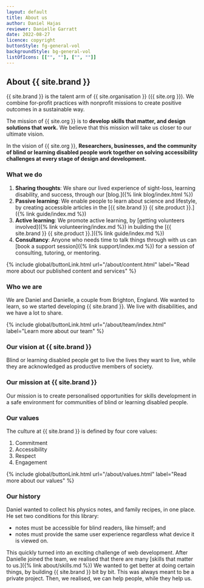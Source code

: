 ```yaml
---
layout: default
title: About us
author: Daniel Hajas
reviewer: Danielle Garratt
date: 2022-08-27
licence: copyright
buttonStyle: fg-general-vol
backgroundStyle: bg-general-vol
listOfIcons: [["", ""], ["", ""]]
---
```

## About {{ site.brand }}

{{ site.brand }} is the talent arm of {{ site.organisation }} ({{ site.org }}).
We combine for-profit practices with nonprofit missions to create positive outcomes in a sustainable way.

The mission of {{ site.org }} is to 
**develop skills that matter, and design solutions that work.**
We believe that this mission will take us closer to our ultimate vision.

In the vision of {{ site.org }}, 
**Researchers, businesses, and the community of blind or learning disabled people work together on solving accessibility challenges at every stage of design and development.**

### What we do

1. **Sharing thoughts**: We share our lived experience of sight-loss, learning disability, and success, through our [blog.]({% link blog/index.html %})
2. **Passive learning**: We enable people to learn about science and lifestyle, by creating accessible articles in the [{{ site.brand }} {{ site.product }}.]({% link guide/index.md %})
3. **Active learning**: We promote active learning, by [getting volunteers involved]({% link volunteering/index.md %}) in building the [{{ site.brand }} {{ site.product }}.]({% link guide/index.md %})
4. **Consultancy**: Anyone who needs time to talk things through with us can [book a support session]({% link support/index.md %}) for a session of consulting, tutoring, or mentoring.

{% include global/buttonLink.html url="/about/content.html" label="Read more about our published content and services" %}

### Who we are

We are Daniel and Danielle, a couple from Brighton, England.
We wanted to learn, so we started developing {{ site.brand }}.
We live with disabilities, and we have a lot to share.

{% include global/buttonLink.html url="/about/team/index.html" label="Learn more about our team" %}

### Our vision at {{ site.brand }}

Blind or learning disabled people get to live the lives they want to live,
while they are acknowledged as productive members of society.

### Our mission at {{ site.brand }}

Our mission is 
to create personalised opportunities for skills development 
in a safe environment 
for communities of blind or learning disabled people.

### Our values

The culture at {{ site.brand }} is defined by four core values:

1. Commitment
2. Accessibility
3. Respect
4. Engagement

{% include global/buttonLink.html url="/about/values.html" label="Read more about our values" %}

### Our history

Daniel wanted to collect his physics notes, and family recipes, in one place. 
He set two conditions for this library:

- notes must be accessible for blind readers, like himself; and
- notes must provide the same user experience regardless what device it is viewed on.

This quickly turned into an exciting challenge of web development.
After Danielle joined the team, we realised that there are many [skills that matter to us.]({% link about/skills.md %})
We wanted to get better at doing certain things, by building {{ site.brand }} bit by bit.
This was always meant to be a private project.
Then, we realised, we can help people, while they help us.